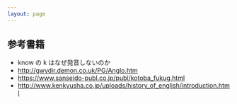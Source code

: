 ```yaml
---
layout: page
---
```


## 参考書籍

* know の k はなぜ発音しないのか
* http://gwydir.demon.co.uk/PG/Anglo.htm
* https://www.sanseido-publ.co.jp/publ/kotoba_fukug.html
* http://www.kenkyusha.co.jp/uploads/history_of_english/introduction.html
